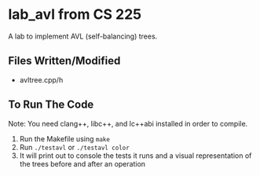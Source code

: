 # lab_avl from CS 225
A lab to implement AVL (self-balancing) trees.

## Files Written/Modified
- avltree.cpp/h

## To Run The Code
Note: You need clang++, libc++, and lc++abi installed in order to compile.
1. Run the Makefile using ```make```
2. Run ```./testavl``` or ```./testavl color```
3. It will print out to console the tests it runs and a visual representation of the trees before and after an operation
